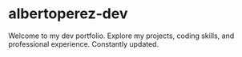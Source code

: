 # albertoperez-dev
Welcome to my dev portfolio. Explore my projects, coding skills, and professional experience. Constantly updated.
